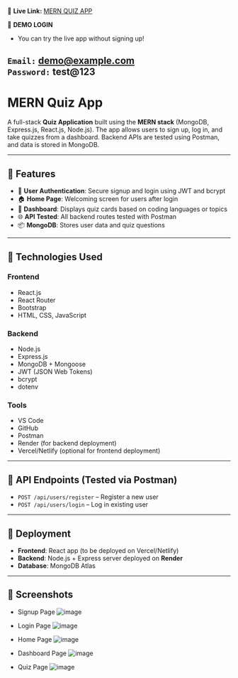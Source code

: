 🔗 **Live Link:** [MERN QUIZ APP](https://quiz-app-frontend-mbdz1mzrd-pudurudeepikas-projects.vercel.app/)

🔐 **DEMO LOGIN**

- You can try the live app without signing up!

`Email:` demo@example.com  
`Password:` test@123
---
# MERN Quiz App 

A full-stack **Quiz Application** built using the **MERN stack** (MongoDB, Express.js, React.js, Node.js). The app allows users to sign up, log in, and take quizzes from a dashboard. Backend APIs are tested using Postman, and data is stored in MongoDB.

---

## 🔧 Features

- 🔐 **User Authentication**: Secure signup and login using JWT and bcrypt
- 🏠 **Home Page**: Welcoming screen for users after login
- 🧾 **Dashboard**: Displays quiz cards based on coding languages or topics
- 🌐 **API Tested**: All backend routes tested with Postman
- 📦 **MongoDB**: Stores user data and quiz questions

---

## 📁 Technologies Used

### Frontend
- React.js
- React Router
- Bootstrap
- HTML, CSS, JavaScript

### Backend
- Node.js
- Express.js
- MongoDB + Mongoose
- JWT (JSON Web Tokens)
- bcrypt
- dotenv

### Tools
- VS Code
- GitHub
- Postman
- Render (for backend deployment)
- Vercel/Netlify (optional for frontend deployment)

---

## 🔗 API Endpoints (Tested via Postman)

- `POST /api/users/register` – Register a new user  
- `POST /api/users/login` – Log in existing user

---

## 🚀 Deployment

- **Frontend**: React app (to be deployed on Vercel/Netlify)  
- **Backend**: Node.js + Express server deployed on **Render**  
- **Database**: MongoDB Atlas

---

## 📸 Screenshots

- Signup Page
![image](https://github.com/user-attachments/assets/27821953-c69e-4226-ac79-065ca90efd18)

- Login Page
![image](https://github.com/user-attachments/assets/7e531380-b16c-4747-aa5f-af3e74346c5c)

- Home Page
![image](https://github.com/user-attachments/assets/070a8130-fadd-4125-840d-cc90347e1d53)

- Dashboard Page
![image](https://github.com/user-attachments/assets/6fa73f23-ed4f-4795-9e28-57eb721570e9)

- Quiz Page
![image](https://github.com/user-attachments/assets/f1abc2d3-7dc8-41c2-a093-35d6db4b698e)



